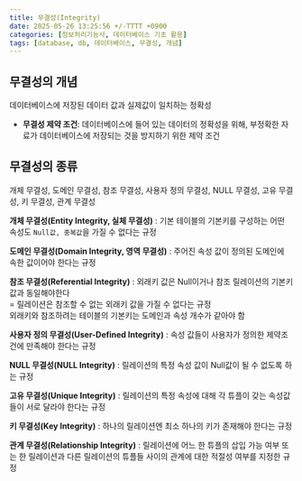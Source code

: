 ```yaml
---
title: 무결성(Integrity)
date: 2025-05-26 13:25:56 +/-TTTT +0900
categories: [정보처리기능사, 데이터베이스 기초 활용]
tags: [database, db, 데이터베이스, 무결성, 개념]
---
```


## 무결성의 개념
데이터베이스에 저장된 데이터 값과 실제값이 일치하는 정확성
* **무결성 제약 조건**: 데이터베이스에 들어 있는 데이터의 정확성을 위해, 부정확한 자료가 데이터베이스에 저장되는 것을 방지하기 위한 제약 조건

## 무결성의 종류
개체 무결성, 도메인 무결성, 참조 무결성, 사용자 정의 무결성, NULL 무결성, 고유 무결성, 키 무결성, 관계 무결성

**개체 무결성(Entity Integrity, 실체 무결성)**
: 기본 테이블의 기본키를 구성하는 어떤 속성도 `Null값, 중복값`을 가질 수 없다는 규정

**도메인 무결성(Domain Integrity, 영역 무결성)**
: 주어진 속성 값이 정의된 도메인에 속한 값이어야 한다는 규정

**참조 무결성(Referential Integrity)**
: 외래키 값은 Null이거나 참조 릴레이션의 기본키 값과 동일해야한다<br> = 릴레이션은 참조할 수 없는 외래키 값을 가질 수 없다는 규정<br> 외래키와 참조하려는 테이블의 기본키는 도메인과 속성 개수가 같아야 함

**사용자 정의 무결성(User-Defined Integrity)**
: 속성 값들이 사용자가 정의한 제약조건에 만족해야 한다는 규정

**NULL 무결성(NULL Integrity)**
: 릴레이션의 특정 속성 값이 Null값이 될 수 없도록 하는 규정

**고유 무결성(Unique Integrity)**
: 릴레이션의 특정 속성에 대해 각 튜플이 갖는 속성값들이 서로 달라야 한다는 규정

**키 무결성(Key Integrity)**
: 하나의 릴레이션엔 최소 하나의 키가 존재해야 한다는 규정

**관계 무결성(Relationship Integrity)**
: 릴레이션에 어느 한 튜플의 삽입 가능 여부 또는 한 릴레이션과 다른 릴레이션의 튜플들 사이의 관계에 대한 적절성 여부를 지정한 규정
